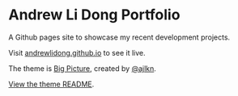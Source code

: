 # Andrew Li Dong Portfolio

A Github pages site to showcase my recent development projects.

Visit [andrewlidong.github.io](https://andrewlidong.github.io) to see it live.

The theme is [Big Picture](https://html5up.net/big-picture), created by
[@ajlkn](https://twitter.com/ajlkn).  

[View the theme README](README.txt).
